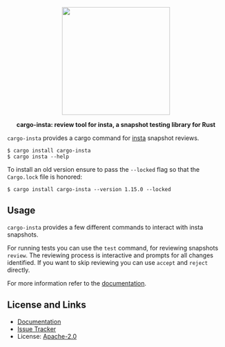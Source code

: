 <div align="center">
 <img src="https://github.com/mitsuhiko/insta/blob/master/assets/logo.png?raw=true" width="250" height="250">
 <p><strong>cargo-insta: review tool for insta, a snapshot testing library for Rust</strong></p>
</div>

`cargo-insta` provides a cargo command for [insta](https://insta.rs/)
snapshot reviews.

```
$ cargo install cargo-insta
$ cargo insta --help
```

To install an old version ensure to pass the `--locked` flag so that the `Cargo.lock`
file is honored:

```
$ cargo install cargo-insta --version 1.15.0 --locked
```

## Usage

`cargo-insta` provides a few different commands to interact with insta snapshots.

For running tests you can use the `test` command, for reviewing snapshots `review`.
The reviewing process is interactive and prompts for all changes identified.
If you want to skip reviewing you can use `accept` and `reject` directly.

For more information refer to the [documentation](https://insta.rs/docs/cli/).

## License and Links

- [Documentation](https://insta.rs/docs/cli/)
- [Issue Tracker](https://github.com/mitsuhiko/insta/issues)
- License: [Apache-2.0](https://github.com/mitsuhiko/insta/blob/master/LICENSE)
